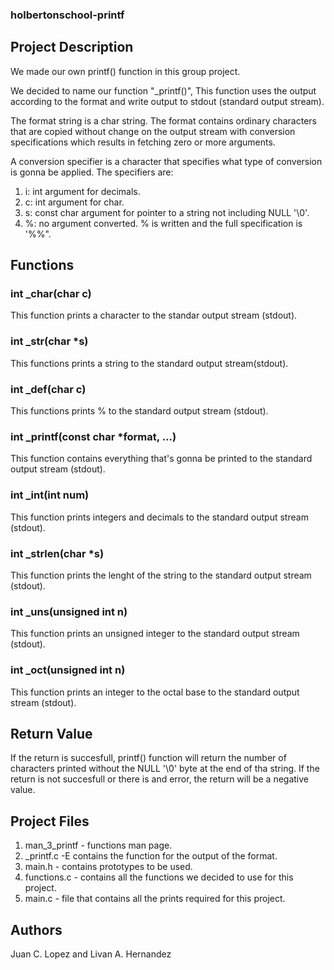### holbertonschool-printf

## Project Description

We made our own printf() function in this group project.

We decided to name our function "_printf()", This function uses the output according to the format and write output to stdout (standard output stream).

The format string is a char string. The format contains ordinary characters that are copied without change on the output stream with conversion specifications which results in fetching zero or more arguments.

A conversion specifier is a character that specifies what type of conversion is gonna be applied. The specifiers are:
1. i: int argument for decimals.
2. c: int argument for char.
3. s: const char argument for pointer to a string not including NULL '\0'.
4. %: no argument converted. % is written and the full specification is '%%".

## Functions
### int _char(char c)
This function prints a character to the standar output stream (stdout).

### int _str(char *s)
This functions prints a string to the standard output stream(stdout).

### int _def(char c)
This functions prints % to the standard output stream (stdout).

### int _printf(const char *format, ...)
This function contains everything that's gonna be printed to the standard output stream (stdout).

### int _int(int num)
This function prints integers and decimals to the standard output stream (stdout).

### int _strlen(char *s)
This function prints the lenght of the string to the standard output stream (stdout).

### int _uns(unsigned int n)
This function prints an unsigned integer to the standard output stream (stdout).

### int _oct(unsigned int n)
This function prints an integer to the octal base to the standard output stream (stdout).

## Return Value
If the return is succesfull, printf() function will return the number of characters printed without the NULL '\0' byte at the end of tha string. If the return is not succesfull or there is and error, the return will be a negative value.

## Project Files
1. man_3_printf - functions man page.
2. _printf.c -E contains the function for the output of the format.
3. main.h - contains prototypes to be used.
4. functions.c - contains all the functions we decided to use for this project.
5. main.c - file that contains all the prints required for this project.

## Authors
Juan C. Lopez and Livan A. Hernandez
